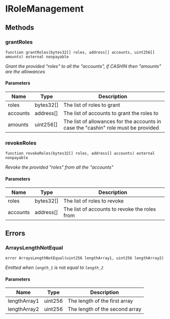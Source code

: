 # IRoleManagement









## Methods

### grantRoles

```solidity
function grantRoles(bytes32[] roles, address[] accounts, uint256[] amounts) external nonpayable
```



*Grant the provided &quot;roles&quot; to all the &quot;accounts&quot;, if CASHIN then &quot;amounts&quot; are the allowances*

#### Parameters

| Name | Type | Description |
|---|---|---|
| roles | bytes32[] | The list of roles to grant |
| accounts | address[] | The list of accounts to grant the roles to |
| amounts | uint256[] | The list of allowances for the accounts in case the &quot;cashin&quot; role must be provided |

### revokeRoles

```solidity
function revokeRoles(bytes32[] roles, address[] accounts) external nonpayable
```



*Revoke the provided &quot;roles&quot; from all the &quot;accounts&quot;*

#### Parameters

| Name | Type | Description |
|---|---|---|
| roles | bytes32[] | The list of roles to revoke |
| accounts | address[] | The list of accounts to revoke the roles from |




## Errors

### ArraysLengthNotEqual

```solidity
error ArraysLengthNotEqual(uint256 lengthArray1, uint256 lengthArray2)
```



*Emitted when `length_1` is not equal to `length_2`*

#### Parameters

| Name | Type | Description |
|---|---|---|
| lengthArray1 | uint256 | The length of the first array |
| lengthArray2 | uint256 | The length of the second array |


